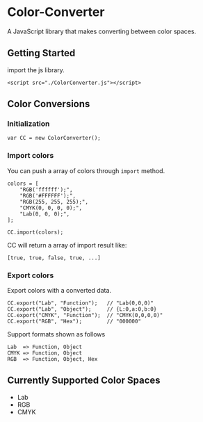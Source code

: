 # Color-Converter

A JavaScript library that makes converting between color spaces.

## Getting Started

import the js library.

`<script src="./ColorConverter.js"></script>`

## Color Conversions

### Initialization

`var CC = new ColorConverter();`

### Import colors

You can push a array of colors through `import` method.

```
colors = [
    "RGB('ffffff');",
    "RGB('#FFFFFF');",
    "RGB(255, 255, 255);",
    "CMYK(0, 0, 0, 0);",
    "Lab(0, 0, 0);",
];

CC.import(colors);
```

CC will return a array of import result like:

`[true, true, false, true, ...]`

### Export colors

Export colors with a converted data.

```
CC.export("Lab", "Function");   // "Lab(0,0,0)"
CC.export("Lab", "Object");     // {L:0,a:0,b:0}
CC.export("CMYK", "Function");  // "CMYK(0,0,0,0)"
CC.export("RGB", "Hex");        // "000000"
```

Support formats shown as follows

```
Lab  => Function, Object
CMYK => Function, Object
RGB  => Function, Object, Hex
```

## Currently Supported Color Spaces

* Lab
* RGB
* CMYK